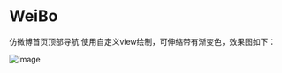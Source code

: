 # WeiBo
仿微博首页顶部导航
使用自定义view绘制，可伸缩带有渐变色，效果图如下：

 ![image](https://github.com/zhangyuss/WeiBo/blob/master/app.gif)
